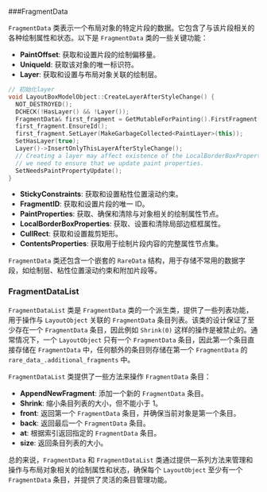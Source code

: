 
###FragmentData

`FragmentData` 类表示一个布局对象的特定片段的数据。它包含了与该片段相关的各种绘制属性和状态。以下是 `FragmentData` 类的一些关键功能：

- **PaintOffset**: 获取和设置片段的绘制偏移量。
- **UniqueId**: 获取该对象的唯一标识符。
- **Layer**: 获取和设置与布局对象关联的绘制层。
```c++
// 初始化layer
void LayoutBoxModelObject::CreateLayerAfterStyleChange() {
  NOT_DESTROYED();
  DCHECK(!HasLayer() && !Layer());
  FragmentData& first_fragment = GetMutableForPainting().FirstFragment();
  first_fragment.EnsureId();
  first_fragment.SetLayer(MakeGarbageCollected<PaintLayer>(this));
  SetHasLayer(true);
  Layer()->InsertOnlyThisLayerAfterStyleChange();
  // Creating a layer may affect existence of the LocalBorderBoxProperties, so
  // we need to ensure that we update paint properties.
  SetNeedsPaintPropertyUpdate();
}

```
- **StickyConstraints**: 获取和设置粘性位置滚动约束。
- **FragmentID**: 获取和设置片段的唯一 ID。
- **PaintProperties**: 获取、确保和清除与对象相关的绘制属性节点。
- **LocalBorderBoxProperties**: 获取、设置和清除局部边框框属性。
- **CullRect**: 获取和设置裁剪矩形。
- **ContentsProperties**: 获取用于绘制片段内容的完整属性节点集。

`FragmentData` 类还包含一个嵌套的 `RareData` 结构，用于存储不常用的数据字段，如绘制层、粘性位置滚动约束和附加片段等。

### FragmentDataList

`FragmentDataList` 类是 `FragmentData` 类的一个派生类，提供了一些列表功能，用于操作与 `LayoutObject` 关联的 `FragmentData` 条目列表。该类的设计保证了至少存在一个 `FragmentData` 条目，因此例如 `Shrink(0)` 这样的操作是被禁止的。通常情况下，一个 `LayoutObject` 只有一个 `FragmentData` 条目，因此第一个条目直接存储在 `FragmentData` 中，任何额外的条目则存储在第一个 `FragmentData` 的 `rare_data_.additional_fragments` 中。

`FragmentDataList` 类提供了一些方法来操作 `FragmentData` 条目：

- **AppendNewFragment**: 添加一个新的 `FragmentData` 条目。
- **Shrink**: 缩小条目列表的大小，但不能小于 1。
- **front**: 返回第一个 `FragmentData` 条目，并确保当前对象是第一个条目。
- **back**: 返回最后一个 `FragmentData` 条目。
- **at**: 根据索引返回指定的 `FragmentData` 条目。
- **size**: 返回条目列表的大小。

总的来说，`FragmentData` 和 `FragmentDataList` 类通过提供一系列方法来管理和操作与布局对象相关的绘制属性和状态，确保每个 `LayoutObject` 至少有一个 `FragmentData` 条目，并提供了灵活的条目管理功能。
